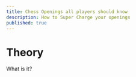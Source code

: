```yaml
---
title: Chess Openings all players should know
description: How to Super Charge your openings
published: true 
---
```


# Theory

What is it?

